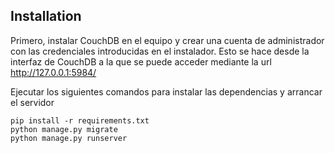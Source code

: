 ## Installation

Primero, instalar CouchDB en el equipo y crear una cuenta de administrador con las credenciales
introducidas en el instalador. Esto se hace desde la interfaz de CouchDB a la que se puede acceder
mediante la url http://127.0.0.1:5984/

Ejecutar los siguientes comandos para instalar las dependencias y arrancar el servidor

```
pip install -r requirements.txt
python manage.py migrate
python manage.py runserver
```
